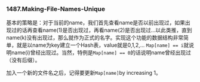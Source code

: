 ### 1487.Making-File-Names-Unique

基本的策略是：对于当前的name，我们首先查看name是否以前出现过，如果出现过的话再查看name(1)是否出现过，再看name(2)是否出现过...以此类推，直到name(k)没有出现过，那么就作为正式的名字。实现这个功能的数据结构非常简单，就是以name为key建立一个Hash表，value就是0,1,2,... ```Map[name] == i```就说明name(i)曾经出现过。当然，特例是```Map[name] == 0```的话说明name曾经出现过（没有后缀）。

加入一个新的文件名之后，记得要更新```Map[name]```by increasing 1。
